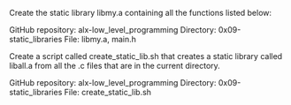 Create the static library libmy.a containing all the functions listed below:

GitHub repository: alx-low_level_programming Directory: 0x09-static_libraries File: libmy.a, main.h



Create a script called create_static_lib.sh that creates a static library called liball.a from all the .c files that are in the current directory.

GitHub repository: alx-low_level_programming Directory: 0x09-static_libraries File: create_static_lib.sh
